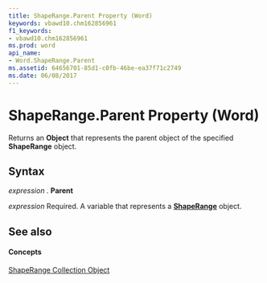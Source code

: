 ```yaml
---
title: ShapeRange.Parent Property (Word)
keywords: vbawd10.chm162856961
f1_keywords:
- vbawd10.chm162856961
ms.prod: word
api_name:
- Word.ShapeRange.Parent
ms.assetid: 64656701-85d1-c0fb-46be-ea37f71c2749
ms.date: 06/08/2017
---
```



# ShapeRange.Parent Property (Word)

Returns an  **Object** that represents the parent object of the specified **ShapeRange** object.


## Syntax

 _expression_ . **Parent**

 _expression_ Required. A variable that represents a **[ShapeRange](Word.shaperange.md)** object.


## See also


#### Concepts


[ShapeRange Collection Object](Word.shaperange.md)

